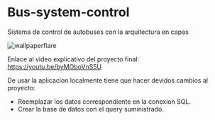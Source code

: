 # Bus-system-control
Sistema de control de autobuses con la arquitectura en capas

![wallpaperflare](https://user-images.githubusercontent.com/69158247/144879956-29131da7-1055-4ba0-9c6a-fd6d02aa58c2.jpg)

Enlace al video explicativo del proyecto final:
https://youtu.be/byMOboVnS5U

De usar la aplicacion localmente tiene que hacer devidos cambios al proyecto:

- Reemplazar los datos correspondiente en la conexion SQL.
- Crear la base de datos con el query suministrado.
